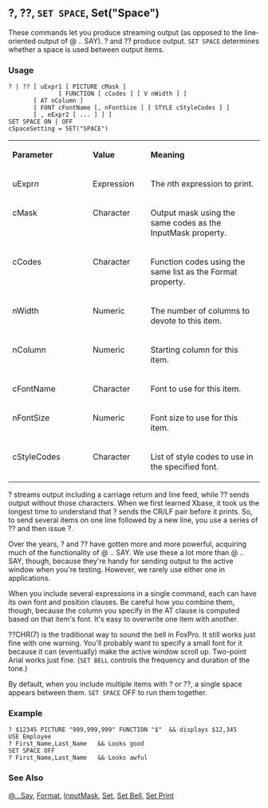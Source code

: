 ## ?, ??, `SET SPACE`, Set("Space")

These commands let you produce streaming output (as opposed to the line-oriented output of @ .. SAY). ? and ?? produce output. `SET SPACE` determines whether a space is used between output items.

### Usage

```foxpro
? | ?? [ uExpr1 [ PICTURE cMask ]
              [ FUNCTION [ cCodes ] [ V nWidth ] ]
       [ AT nColumn ]
       [ FONT cFontName [, nFontSize ] [ STYLE cStyleCodes ] ]
       [ , eExpr2 [ ... ] ] ]
SET SPACE ON | OFF
cSpaceSetting = SET("SPACE")
```
<table>
<tr>
  <td width="32%" valign="top">
  <p><b>Parameter</b></p>
  </td>
  <td width="23%" valign="top">
  <p><b>Value</b></p>
  </td>
  <td width="45%" valign="top">
  <p><b>Meaning</b></p>
  </td>
 </tr>
<tr>
  <td width="32%" valign="top">
  <p>uExpr<i>n</i></p>
  </td>
  <td width="23%" valign="top">
  <p>Expression</p>
  </td>
  <td width="45%" valign="top">
  <p>The <i>n</i>th expression to print.</p>
  </td>
 </tr>
<tr>
  <td width="32%" valign="top">
  <p>cMask</p>
  </td>
  <td width="23%" valign="top">
  <p>Character</p>
  </td>
  <td width="45%" valign="top">
  <p>Output mask using the same codes as the InputMask property.</p>
  </td>
 </tr>
<tr>
  <td width="32%" valign="top">
  <p>cCodes</p>
  </td>
  <td width="23%" valign="top">
  <p>Character</p>
  </td>
  <td width="45%" valign="top">
  <p>Function codes using the same list as the Format property.</p>
  </td>
 </tr>
<tr>
  <td width="32%" valign="top">
  <p>nWidth</p>
  </td>
  <td width="23%" valign="top">
  <p>Numeric</p>
  </td>
  <td width="45%" valign="top">
  <p>The number of columns to devote to this item. </p>
  </td>
 </tr>
<tr>
  <td width="32%" valign="top">
  <p>nColumn</p>
  </td>
  <td width="23%" valign="top">
  <p>Numeric</p>
  </td>
  <td width="45%" valign="top">
  <p>Starting column for this item.</p>
  </td>
 </tr>
<tr>
  <td width="32%" valign="top">
  <p>cFontName</p>
  </td>
  <td width="23%" valign="top">
  <p>Character</p>
  </td>
  <td width="45%" valign="top">
  <p>Font to use for this item.</p>
  </td>
 </tr>
<tr>
  <td width="32%" valign="top">
  <p>nFontSize</p>
  </td>
  <td width="23%" valign="top">
  <p>Numeric</p>
  </td>
  <td width="45%" valign="top">
  <p>Font size to use for this item.</p>
  </td>
 </tr>
<tr>
  <td width="32%" valign="top">
  <p>cStyleCodes</p>
  </td>
  <td width="23%" valign="top">
  <p>Character</p>
  </td>
  <td width="45%" valign="top">
  <p>List of style codes to use in the specified font.</p>
  </td>
 </tr>
</table>

? streams output including a carriage return and line feed, while ?? sends output without those characters. When we first learned Xbase, it took us the longest time to understand that ? sends the CR/LF pair before it prints. So, to send several items on one line followed by a new line, you use a series of ?? and then issue ?. 

Over the years, ? and ?? have gotten more and more powerful, acquiring much of the functionality of @ .. SAY. We use these a lot more than @ .. SAY, though, because they're handy for sending output to the active window when you're testing. However, we rarely use either one in applications.

When you include several expressions in a single command, each can have its own font and position clauses. Be careful how you combine them, though, because the column you specify in the AT clause is computed based on that item's font. It's easy to overwrite one item with another.

??CHR(7) is the traditional way to sound the bell in FoxPro. It still works just fine with one warning. You'll probably want to specify a small font for it because it can (eventually) make the active window scroll up. Two-point Arial works just fine. (`SET BELL` controls the frequency and duration of the tone.)

By default, when you include multiple items with ? or ??, a single space appears between them. `SET SPACE` OFF to run them together.

### Example

```foxpro
? $12345 PICTURE "999,999,999" FUNCTION "$"  && displays $12,345
USE Employee
? First_Name,Last_Name   && Looks good
SET SPACE OFF
? First_Name,Last_Name   && Looks awful
```
### See Also

[@...Say](s4g175.md), [Format](s4g312.md), [InputMask](s4g311.md), [Set](s4g126.md), [Set Bell](s4g127.md), [Set Print](s4g146.md)